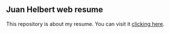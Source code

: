 ## Juan Helbert web resume

This repository is about my resume. You can visit it [clicking here](https://helbert.now.sh/).

